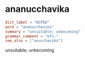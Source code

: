 # ananucchavika

``` toml
dict_label = "NCPED"
word = "ananucchavika"
summary = "unsuitable; unbecoming"
grammar_comment = "mfn."
see_also = ["anucchavika"]
```

unsuitable; unbecoming

